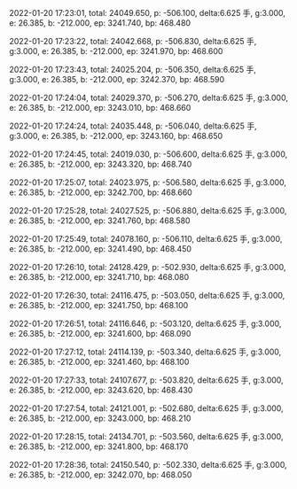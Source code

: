 2022-01-20 17:23:01, total: 24049.650, p: -506.100, delta:6.625 手, g:3.000, e: 26.385, b: -212.000, ep: 3241.740, bp: 468.480

2022-01-20 17:23:22, total: 24042.668, p: -506.830, delta:6.625 手, g:3.000, e: 26.385, b: -212.000, ep: 3241.970, bp: 468.600

2022-01-20 17:23:43, total: 24025.204, p: -506.350, delta:6.625 手, g:3.000, e: 26.385, b: -212.000, ep: 3242.370, bp: 468.590

2022-01-20 17:24:04, total: 24029.370, p: -506.270, delta:6.625 手, g:3.000, e: 26.385, b: -212.000, ep: 3243.010, bp: 468.660

2022-01-20 17:24:24, total: 24035.448, p: -506.040, delta:6.625 手, g:3.000, e: 26.385, b: -212.000, ep: 3243.160, bp: 468.650

2022-01-20 17:24:45, total: 24019.030, p: -506.600, delta:6.625 手, g:3.000, e: 26.385, b: -212.000, ep: 3243.320, bp: 468.740

2022-01-20 17:25:07, total: 24023.975, p: -506.580, delta:6.625 手, g:3.000, e: 26.385, b: -212.000, ep: 3242.700, bp: 468.660

2022-01-20 17:25:28, total: 24027.525, p: -506.880, delta:6.625 手, g:3.000, e: 26.385, b: -212.000, ep: 3241.760, bp: 468.580

2022-01-20 17:25:49, total: 24078.160, p: -506.110, delta:6.625 手, g:3.000, e: 26.385, b: -212.000, ep: 3241.490, bp: 468.450

2022-01-20 17:26:10, total: 24128.429, p: -502.930, delta:6.625 手, g:3.000, e: 26.385, b: -212.000, ep: 3241.710, bp: 468.080

2022-01-20 17:26:30, total: 24116.475, p: -503.050, delta:6.625 手, g:3.000, e: 26.385, b: -212.000, ep: 3241.750, bp: 468.100

2022-01-20 17:26:51, total: 24116.646, p: -503.120, delta:6.625 手, g:3.000, e: 26.385, b: -212.000, ep: 3241.600, bp: 468.090

2022-01-20 17:27:12, total: 24114.139, p: -503.340, delta:6.625 手, g:3.000, e: 26.385, b: -212.000, ep: 3241.460, bp: 468.100

2022-01-20 17:27:33, total: 24107.677, p: -503.820, delta:6.625 手, g:3.000, e: 26.385, b: -212.000, ep: 3243.620, bp: 468.430

2022-01-20 17:27:54, total: 24121.001, p: -502.680, delta:6.625 手, g:3.000, e: 26.385, b: -212.000, ep: 3243.000, bp: 468.210

2022-01-20 17:28:15, total: 24134.701, p: -503.560, delta:6.625 手, g:3.000, e: 26.385, b: -212.000, ep: 3241.800, bp: 468.170

2022-01-20 17:28:36, total: 24150.540, p: -502.330, delta:6.625 手, g:3.000, e: 26.385, b: -212.000, ep: 3242.070, bp: 468.050